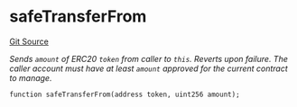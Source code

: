 # safeTransferFrom
[Git Source](https://github.com/z0r0z/VZ/blob/7887795a7d796c3e39a2f68a5f449bf3715c5df3/src/utils/TransferHelper.sol)

*Sends `amount` of ERC20 `token` from caller to `this`.
Reverts upon failure.
The caller account must have at least `amount` approved for
the current contract to manage.*


```solidity
function safeTransferFrom(address token, uint256 amount);
```

